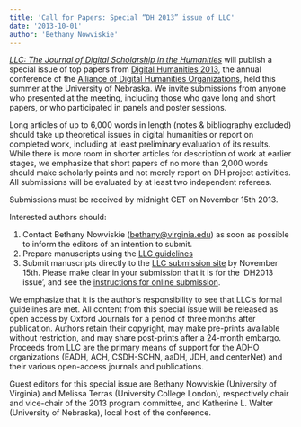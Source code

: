 ```yaml
---
title: 'Call for Papers: Special “DH 2013” issue of LLC'
date: '2013-10-01'
author: 'Bethany Nowviskie'
---
```

*[LLC: The Journal of Digital Scholarship in the Humanities](http://llc.oxfordjournals.org/)* will publish a special issue of top papers from [Digital Humanities 2013](http://dh2013.unl.edu/), the annual conference of the [Alliance of Digital Humanities Organizations](http://adho.org), held this summer at the University of Nebraska. We invite submissions from anyone who presented at the meeting, including those who gave long and short papers, or who participated in panels and poster sessions.

Long articles of up to 6,000 words in length (notes &amp; bibliography excluded) should take up theoretical issues in digital humanities or report on completed work, including at least preliminary evaluation of its results. While there is more room in shorter articles for description of work at earlier stages, we emphasize that short papers of no more than 2,000 words should make scholarly points and not merely report on DH project activities. All submissions will be evaluated by at least two independent referees.

Submissions must be received by midnight CET on November 15th 2013.

Interested authors should:

1. Contact Bethany Nowviskie ([bethany@virginia.edu](mailto:bethany@virginia.edu)) as soon as possible to inform the editors of an intention to submit.  
2. Prepare manuscripts using the [LLC guidelines](http://www.oxfordjournals.org/our_journals/litlin/for_authors/)  
3. Submit manuscripts directly to the [LLC submission site](http://mc.manuscriptcentral.com/llc) by November 15th. Please make clear in your submission that it is for the ‘DH2013 issue’, and see the [instructions for online submission](http://www.oxfordjournals.org/our_journals/litlin/for_authors/online_submission.html).

We emphasize that it is the author’s responsibility to see that LLC’s formal guidelines are met. All content from this special issue will be released as open access by Oxford Journals for a period of three months after publication. Authors retain their copyright, may make pre-prints available without restriction, and may share post-prints after a 24-month embargo. Proceeds from LLC are the primary means of support for the ADHO organizations (EADH, ACH, CSDH-SCHN, aaDH, JDH, and centerNet) and their various open-access journals and publications.

Guest editors for this special issue are Bethany Nowviskie (University of Virginia) and Melissa Terras (University College London), respectively chair and vice-chair of the 2013 program committee, and Katherine L. Walter (University of Nebraska), local host of the conference.

